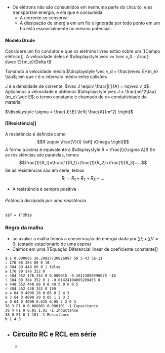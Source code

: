 - Os elétrons não são consumidos em nenhuma parte do circuito, eles transportam energia, e ela que é consumida
	- A corrente se conserva
	- A dissipação de energia em um fio é ignorada por todo ponto em um ﬁo está essencialmente no mesmo potencial.

#### Modelo Drude 
Considere um fio condutor e que os elétrons livres estão sobre um [[Campo elétrico]]. A velocidade deles é $\displaystyle \vec v= \vec v_0 - \frac{-e\vec E}{m_e}\Delta t$

Tomando a velocidade média $\displaystyle \vec v_d = \frac{e\vec E}{m_e} \tau$; em que $\tau$ é o intervalo médio entre colisões

J é a densidade de corrente, $\vec J \equiv \frac{|i|}{A} = nq\vec v_d$ . Aplicamos a velocidade e obtemos
$\displaystyle \vec J = \frac{ne^2\tau}{m_e} \vec E$; o termo constante é chamado de $\sigma \equiv$ condutividade do material

$\displaystyle \sigma = \frac{J}{E} \left[ \frac{A}{m^2} \right]$

#### [[Resistência]]

A resistência é definida como $$R \equiv \frac{V}{I} \left[ \Omega \right]$$
A fórmula acima é equivalente a $\displaystyle R = \frac{l}{\sigma A}$
Se as resistências são paralelas, temos
$$\frac{1}{R_t}=\frac{1}{R_1}+\frac{1}{R_2}+\frac{1}{R_3}+...$$
Se as resistências são em série, temos
$$R_t=R_1+R_2+R_3+...$$

- A resistência é sempre positiva

###### Potência dissipada por uma resistência
	$$P = I^2R$$

### Regra da malha
- ao avaliar a malha temos a conservação de energia dada por $\displaystyle \sum \xi + \sum V =0$; (estado estacionário de uma espira)
- Caimos em uma [[Equação Diferencial linear de coeficiente constante]]



```circuitjs
$ 1 0.000005 10.20027730826997 50 5 43 5e-11
r 176 80 384 80 0 10
s 384 80 448 80 0 1 false
w 176 80 176 352 0
c 384 352 176 352 0 0.000015 -9.16123055990675 -10
l 384 80 384 352 0 1 -0.01424104005209455 0
v 448 352 448 80 0 0 40 5 0 0 0.5
r 384 352 448 352 0 100
o 4 64 0 4099 20 0.05 0 2 4 3
o 3 64 0 4099 20 0.05 1 2 3 3
o 0 64 0 4099 0.625 0.05 2 2 0 3
38 3 F1 0 0.000001 0.000101 -1 Capacitance
38 4 F1 0 0.01 1.01 -1 Inductance
38 0 F1 0 1 101 -1 Resistance
h 1 4 3
```



- ## Circuito RC e RCL em série
	- 
